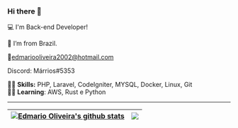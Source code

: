 
### Hi there 👋

:computer: I'm Back-end Developer!

:house_with_garden: I’m from Brazil.

📧edmariooliveira2002@hotmail.com

Discord: Márrios#5353

👨‍💻  <strong>Skills:</strong> PHP, Laravel, CodeIgniter, MYSQL, Docker, Linux, Git <br />
👨‍💻  <strong>Learning</strong>: AWS, Rust e Python <br />


<hr>

| <a href="https://github.com/anuraghazra/github-readme-stats"><img align="center" src="https://github-readme-stats.vercel.app/api?username=edmariooliver&show_icons=true&theme=buefy&hide_border=true&count_private=true&include_all_commits=true" alt="Edmario Oliveira's github stats" /></a> | <a href="https://github.com/anuraghazra/github-readme-stats"><img align="center" src="https://github-readme-stats.vercel.app/api/top-langs/?username=edmariooliver&theme=buefy&hide_border=true&langs_count=10&layout=compact" /></a> |
| ------------- | ------------- |
